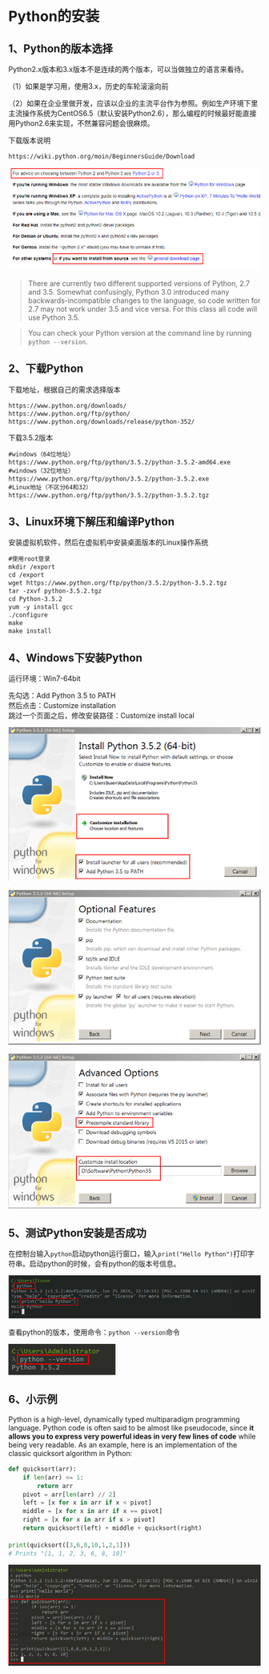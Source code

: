 # Python的安装 #


## 1、Python的版本选择 ##

Python2.x版本和3.x版本不是连续的两个版本，可以当做独立的语言来看待。

（1）如果是学习用，使用3.x，历史的车轮滚滚向前

（2）如果在企业里做开发，应该以企业的主流平台作为参照。例如生产环境下里主流操作系统为CentOS6.5（默认安装Python2.6），那么编程的时候最好能直接用Python2.6来实现，不然兼容问题会很麻烦。	

下载版本说明

	https://wiki.python.org/moin/BeginnersGuide/Download

![](images/python_begginer_guide_download.png)

>There are currently two different supported versions of Python, 2.7 and 3.5. Somewhat confusingly, Python 3.0 introduced many backwards-incompatible changes to the language, so code written for 2.7 may not work under 3.5 and vice versa. For this class all code will use Python 3.5.

>You can check your Python version at the command line by running `python --version`.

## 2、下载Python ##

下载地址，根据自己的需求选择版本
	
	https://www.python.org/downloads/
	https://www.python.org/ftp/python/
	https://www.python.org/downloads/release/python-352/

下载3.5.2版本

	#windows（64位地址）
	https://www.python.org/ftp/python/3.5.2/python-3.5.2-amd64.exe
	#windows（32位地址）
	https://www.python.org/ftp/python/3.5.2/python-3.5.2.exe
	#Linux地址（不区分64和32）
	https://www.python.org/ftp/python/3.5.2/python-3.5.2.tgz

## 3、Linux环境下解压和编译Python ##

安装虚拟机软件，然后在虚拟机中安装桌面版本的Linux操作系统

	#使用root登录
	mkdir /export
	cd /export
	wget https://www.python.org/ftp/python/3.5.2/python-3.5.2.tgz
	tar -zxvf python-3.5.2.tgz
	cd Python-3.5.2
	yum -y install gcc
	./configure
	make
	make install

## 4、Windows下安装Python ##

运行环境：Win7-64bit

先勾选：Add Python 3.5 to PATH  
然后点击：Customize installation  
跳过一个页面之后，修改安装路径：Customize install local

![](images/windows_python_install_64.png)

![](images/windows_python_install_optional_features.png)

![](images/windows_python_install_advanced_options.png)

## 5、测试Python安装是否成功 ##

在控制台输入`python`启动python运行窗口，输入`print("Hello Python")`打印字符串。启动python的时候，会有python的版本号信息。

![](images/console_python_print_hello_python.png)

查看python的版本，使用命令：`python --version`命令

![](images/python_version.png)

## 6、小示例 ##

Python is a high-level, dynamically typed multiparadigm programming language. Python code is often said to be almost like pseudocode, since **it allows you to express very powerful ideas in very few lines of code** while being very readable. As an example, here is an implementation of the classic quicksort algorithm in Python:

```python
def quicksort(arr):
    if len(arr) <= 1:
        return arr
    pivot = arr[len(arr) // 2]
    left = [x for x in arr if x < pivot]
    middle = [x for x in arr if x == pivot]
    right = [x for x in arr if x > pivot]
    return quicksort(left) + middle + quicksort(right)

print(quicksort([3,6,8,10,1,2,1]))
# Prints "[1, 1, 2, 3, 6, 8, 10]"
```

![](images/python_quicksort.png)

